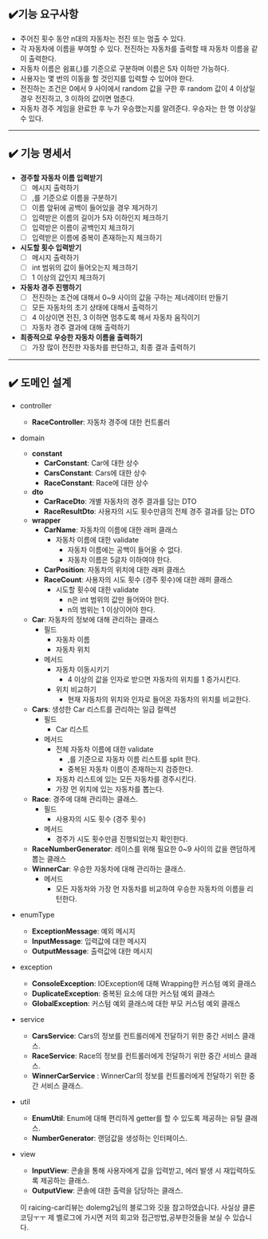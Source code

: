 ## ✔️기능 요구사항

- 주어진 횟수 동안 n대의 자동차는 전진 또는 멈출 수 있다.
- 각 자동차에 이름을 부여할 수 있다. 전진하는 자동차를 출력할 때 자동차 이름을 같이 출력한다.
- 자동차 이름은 쉼표(,)를 기준으로 구분하며 이름은 5자 이하만 가능하다.
- 사용자는 몇 번의 이동을 할 것인지를 입력할 수 있어야 한다.
- 전진하는 조건은 0에서 9 사이에서 random 값을 구한 후 random 값이 4 이상일 경우 전진하고, 3 이하의 값이면 멈춘다.
- 자동차 경주 게임을 완료한 후 누가 우승했는지를 알려준다. 우승자는 한 명 이상일 수 있다.

---

## ✔️ 기능 명세서

- **경주할 자동차 이름 입력받기**
    - [ ]  메시지 출력하기
    - [ ]  ,를 기준으로 이름을 구분하기
    - [ ]  이름 앞뒤에 공백이 들어있을 경우 제거하기
    - [ ]  입력받은 이름의 길이가 5자 이하인지 체크하기
    - [ ]  입력받은 이름이 공백인지 체크하기
    - [ ]  입력받은 이름에 중복이 존재하는지 체크하기
- **시도할 횟수 입력받기**
    - [ ]  메시지 출력하기
    - [ ]  int 범위의 값이 들어오는지 체크하기
    - [ ]  1 이상의 값인지 체크하기
- **자동차 경주 진행하기**
    - [ ]  전진하는 조건에 대해서 0~9 사이의 값을 구하는 제너레이터 만들기
    - [ ]  모든 자동차의 초기 상태에 대해서 출력하기
    - [ ]  4 이상이면 전진, 3 이하면 멈추도록 해서 자동차 움직이기
    - [ ]  자동차 경주 결과에 대해 출력하기
- **최종적으로 우승한 자동차 이름을 출력하기**
    - [ ]  가장 많이 전진한 자동차를 판단하고, 최종 결과 출력하기

---

## ✔️ 도메인 설계

- controller
    - **RaceController**: 자동차 경주에 대한 컨트롤러
- domain
    - **constant**
        - **CarConstant**: Car에 대한 상수
        - **CarsConstant**: Cars에 대한 상수
        - **RaceConstant**: Race에 대한 상수
    - **dto**
        - **CarRaceDto**: 개별 자동차의 경주 결과를 담는 DTO
        - **RaceResultDto**: 사용자의 시도 횟수만큼의 전체 경주 결과를 담는 DTO
    - **wrapper**
        - **CarName**: 자동차의 이름에 대한 래퍼 클래스
            - 자동차 이름에 대한 validate
                - 자동차 이름에는 공백이 들어올 수 없다.
                - 자동차 이름은 5글자 이하여야 한다.
        - **CarPosition**: 자동차의 위치에 대한 래퍼 클래스
        - **RaceCount**: 사용자의 시도 횟수 (경주 횟수)에 대한 래퍼 클래스
            - 시도할 횟수에 대한 validate
                - n은 int 범위의 값만 들어와야 한다.
                - n의 범위는 1 이상이어야 한다.
    - **Car**: 자동차의 정보에 대해 관리하는 클래스
        - 필드
            - 자동차 이름
            - 자동차 위치
        - 메서드
            - 자동차 이동시키기
                - 4 이상의 값을 인자로 받으면 자동차의 위치를 1 증가시킨다.
            - 위치 비교하기
                - 현재 자동차의 위치와 인자로 들어온 자동차의 위치를 비교한다.
    - **Cars**: 생성한 Car 리스트를 관리하는 일급 컬렉션
        - 필드
            - Car 리스트
        - 메서드
            - 전체 자동차 이름에 대한 validate
                - ,를 기준으로 자동차 이름 리스트를 split 한다.
                - 중복된 자동차 이름이 존재하는지 검증한다.
            - 자동차 리스트에 있는 모든 자동차를 경주시킨다.
            - 가장 먼 위치에 있는 자동차를 뽑는다.
    - **Race**: 경주에 대해 관리하는 클래스.
        - 필드
            - 사용자의 시도 횟수 (경주 횟수)
        - 메서드
            - 경주가 시도 횟수만큼 진행되었는지 확인한다.
    - **RaceNumberGenerator**: 레이스를 위해 필요한 0~9 사이의 값을 랜덤하게 뽑는 클래스
    - **WinnerCar**: 우승한 자동차에 대해 관리하는 클래스.
        - 메서드
            - 모든 자동차와 가장 먼 자동차를 비교하여 우승한 자동차의 이름을 리턴한다.
- enumType
    - **ExceptionMessage**: 예외 메시지
    - **InputMessage**: 입력값에 대한 메시지
    - **OutputMessage**: 출력값에 대한 메시지
- exception
    - **ConsoleException**: IOException에 대해 Wrapping한 커스텀 예외 클래스
    - **DuplicateException**: 중복된 요소에 대한 커스텀 예외 클래스
    - **GlobalException**: 커스텀 예외 클래스에 대한 부모 커스텀 예외 클래스
- service
    - **CarsService**: Cars의 정보를 컨트롤러에게 전달하기 위한 중간 서비스 클래스.
    - **RaceService**: Race의 정보를 컨트롤러에게 전달하기 위한 중간 서비스 클래스.
    - **WinnerCarService** : WinnerCar의 정보를 컨트롤러에게 전달하기 위한 중간 서비스 클래스.
- util
    - **EnumUtil**: Enum에 대해 편리하게 getter를 할 수 있도록 제공하는 유틸 클래스.
    - **NumberGenerator**: 랜덤값을 생성하는 인터페이스.
- view
    - **InputView**: 콘솔을 통해 사용자에게 값을 입력받고, 에러 발생 시 재입력하도록 제공하는 클래스.
    - **OutputView**: 콘솔에 대한 출력을 담당하는 클래스.



    이 raicing-car리뷰는 dolemg2님의 블로그와 깃을 참고하였습니다.
  사실상 클론코딩ㅜㅜ
      제 벨로그에 가시면 저의 회고와 접근방법,공부한것들을 보실 수 있습니다.
  
